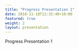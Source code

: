 ```yaml
---
title: "Progress Presentation 1"
date: 2018-11-18T12:33:46+10:00
featured: true
weight: 2
layout: presentation
---
```


Progress Presentation 1
